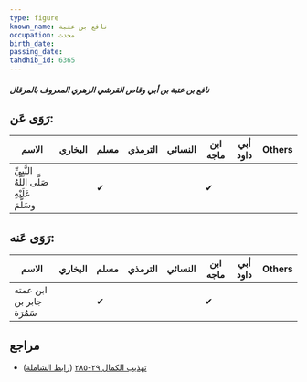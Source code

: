 ```yaml
---
type: figure
known_name: نافع بن عتبة
occupation: محدث
birth_date:
passing_date:
tahdhib_id: 6365
---
```

##### نافع بن عتبة بن أبي وقاص القرشي الزهري المعروف بالمرقال

## رَوَى عَن:
| الاسم                                       | البخاري | مسلم | الترمذي | النسائي | ابن ماجه | أبي داود | Others |
| ------------------------------------------- | ------- | ---- | ------- | ------- | -------- | -------- | ------ |
| النَّبِيِّ صَلَّى اللَّهُ عَلَيْهِ وسَلَّمَ |         | ✔    |         |         | ✔        |          |        |
## رَوَى عَنه:
| الاسم                    | البخاري | مسلم | الترمذي | النسائي | ابن ماجه | أبي داود | Others |
| ------------------------ | ------- | ---- | ------- | ------- | -------- | -------- | ------ |
| ابن عمته جابر بن سَمُرَة |         | ✔    |         |         | ✔        |          |        |
## مراجع
- [تهذيب الكمال ٢٩-٢٨٥](obsidian://open?vault=Tahdhib-al-Kamal&file=Figures/٦٣٦٥-نافع%20بن%20عتبة%20بن%20أبي%20وقاص%20القرشي%20الزهري%20المعروف%20بالمرقال) ([رابط الشاملة](https://shamela.ws/book/3722/15856))